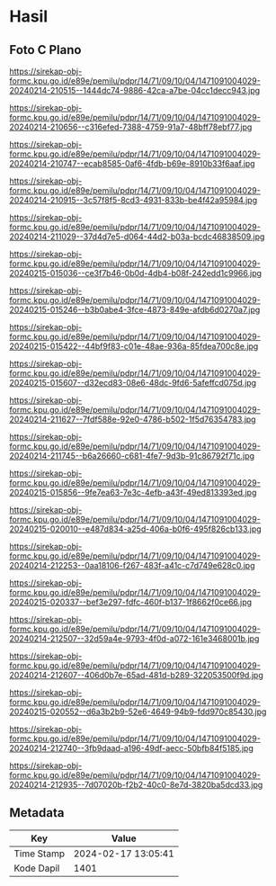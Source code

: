 # Hasil

## Foto C Plano

https://sirekap-obj-formc.kpu.go.id/e89e/pemilu/pdpr/14/71/09/10/04/1471091004029-20240214-210515--1444dc74-9886-42ca-a7be-04cc1decc943.jpg

https://sirekap-obj-formc.kpu.go.id/e89e/pemilu/pdpr/14/71/09/10/04/1471091004029-20240214-210656--c316efed-7388-4759-91a7-48bff78ebf77.jpg

https://sirekap-obj-formc.kpu.go.id/e89e/pemilu/pdpr/14/71/09/10/04/1471091004029-20240214-210747--ecab8585-0af6-4fdb-b69e-8910b33f6aaf.jpg

https://sirekap-obj-formc.kpu.go.id/e89e/pemilu/pdpr/14/71/09/10/04/1471091004029-20240214-210915--3c57f8f5-8cd3-4931-833b-be4f42a95984.jpg

https://sirekap-obj-formc.kpu.go.id/e89e/pemilu/pdpr/14/71/09/10/04/1471091004029-20240214-211029--37d4d7e5-d064-44d2-b03a-bcdc46838509.jpg

https://sirekap-obj-formc.kpu.go.id/e89e/pemilu/pdpr/14/71/09/10/04/1471091004029-20240215-015036--ce3f7b46-0b0d-4db4-b08f-242edd1c9966.jpg

https://sirekap-obj-formc.kpu.go.id/e89e/pemilu/pdpr/14/71/09/10/04/1471091004029-20240215-015246--b3b0abe4-3fce-4873-849e-afdb6d0270a7.jpg

https://sirekap-obj-formc.kpu.go.id/e89e/pemilu/pdpr/14/71/09/10/04/1471091004029-20240215-015422--44bf9f83-c01e-48ae-936a-85fdea700c8e.jpg

https://sirekap-obj-formc.kpu.go.id/e89e/pemilu/pdpr/14/71/09/10/04/1471091004029-20240215-015607--d32ecd83-08e6-48dc-9fd6-5afeffcd075d.jpg

https://sirekap-obj-formc.kpu.go.id/e89e/pemilu/pdpr/14/71/09/10/04/1471091004029-20240214-211627--7fdf588e-92e0-4786-b502-1f5d76354783.jpg

https://sirekap-obj-formc.kpu.go.id/e89e/pemilu/pdpr/14/71/09/10/04/1471091004029-20240214-211745--b6a26660-c681-4fe7-9d3b-91c86792f71c.jpg

https://sirekap-obj-formc.kpu.go.id/e89e/pemilu/pdpr/14/71/09/10/04/1471091004029-20240215-015856--9fe7ea63-7e3c-4efb-a43f-49ed813393ed.jpg

https://sirekap-obj-formc.kpu.go.id/e89e/pemilu/pdpr/14/71/09/10/04/1471091004029-20240215-020010--e487d834-a25d-406a-b0f6-495f826cb133.jpg

https://sirekap-obj-formc.kpu.go.id/e89e/pemilu/pdpr/14/71/09/10/04/1471091004029-20240214-212253--0aa18106-f267-483f-a41c-c7d749e628c0.jpg

https://sirekap-obj-formc.kpu.go.id/e89e/pemilu/pdpr/14/71/09/10/04/1471091004029-20240215-020337--bef3e297-fdfc-460f-b137-1f8662f0ce66.jpg

https://sirekap-obj-formc.kpu.go.id/e89e/pemilu/pdpr/14/71/09/10/04/1471091004029-20240214-212507--32d59a4e-9793-4f0d-a072-161e3468001b.jpg

https://sirekap-obj-formc.kpu.go.id/e89e/pemilu/pdpr/14/71/09/10/04/1471091004029-20240214-212607--406d0b7e-65ad-481d-b289-322053500f9d.jpg

https://sirekap-obj-formc.kpu.go.id/e89e/pemilu/pdpr/14/71/09/10/04/1471091004029-20240215-020552--d6a3b2b9-52e6-4649-94b9-fdd970c85430.jpg

https://sirekap-obj-formc.kpu.go.id/e89e/pemilu/pdpr/14/71/09/10/04/1471091004029-20240214-212740--3fb9daad-a196-49df-aecc-50bfb84f5185.jpg

https://sirekap-obj-formc.kpu.go.id/e89e/pemilu/pdpr/14/71/09/10/04/1471091004029-20240214-212935--7d07020b-f2b2-40c0-8e7d-3820ba5dcd33.jpg


## Metadata

| Key        | Value               |
| ---------- | ------------------- |
| Time Stamp | 2024-02-17 13:05:41 |
| Kode Dapil | 1401                |



